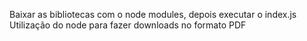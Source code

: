 Baixar as bibliotecas com o node modules, depois executar o index.js
Utilização do node para fazer downloads no formato PDF
